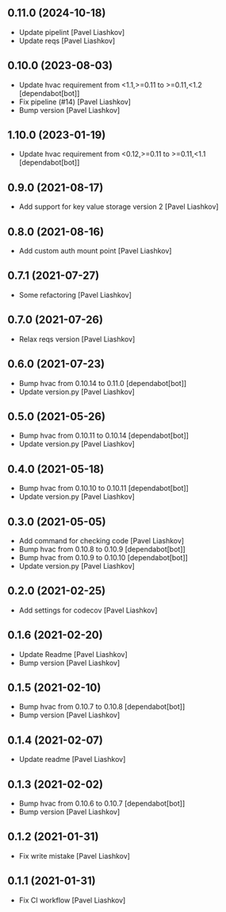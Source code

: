 

## 0.11.0 (2024-10-18)

*  Update pipelint [Pavel Liashkov]
*  Update reqs [Pavel Liashkov]


## 0.10.0 (2023-08-03)

*  Update hvac requirement from <1.1,>=0.11 to >=0.11,<1.2 [dependabot[bot]]
*  Fix pipeline (#14) [Pavel Liashkov]
*  Bump version [Pavel Liashkov]


## 1.10.0 (2023-01-19)

*  Update hvac requirement from <0.12,>=0.11 to >=0.11,<1.1 [dependabot[bot]]


## 0.9.0 (2021-08-17)

*  Add support for key value storage version 2 [Pavel Liashkov]


## 0.8.0 (2021-08-16)

*  Add custom auth mount point [Pavel Liashkov]


## 0.7.1 (2021-07-27)

*  Some refactoring [Pavel Liashkov]


## 0.7.0 (2021-07-26)

*  Relax reqs version [Pavel Liashkov]


## 0.6.0 (2021-07-23)

*  Bump hvac from 0.10.14 to 0.11.0 [dependabot[bot]]
*  Update version.py [Pavel Liashkov]


## 0.5.0 (2021-05-26)

*  Bump hvac from 0.10.11 to 0.10.14 [dependabot[bot]]
*  Update version.py [Pavel Liashkov]


## 0.4.0 (2021-05-18)

*  Bump hvac from 0.10.10 to 0.10.11 [dependabot[bot]]
*  Update version.py [Pavel Liashkov]


## 0.3.0 (2021-05-05)

*  Add command for checking code [Pavel Liashkov]
*  Bump hvac from 0.10.8 to 0.10.9 [dependabot[bot]]
*  Bump hvac from 0.10.9 to 0.10.10 [dependabot[bot]]
*  Update version.py [Pavel Liashkov]


## 0.2.0 (2021-02-25)

*  Add settings for codecov [Pavel Liashkov]


## 0.1.6 (2021-02-20)

*  Update Readme [Pavel Liashkov]
*  Bump version [Pavel Liashkov]


## 0.1.5 (2021-02-10)

*  Bump hvac from 0.10.7 to 0.10.8 [dependabot[bot]]
*  Bump version [Pavel Liashkov]


## 0.1.4 (2021-02-07)

*  Update readme [Pavel Liashkov]


## 0.1.3 (2021-02-02)

*  Bump hvac from 0.10.6 to 0.10.7 [dependabot[bot]]
*  Bump version [Pavel Liashkov]


## 0.1.2 (2021-01-31)

*  Fix write mistake [Pavel Liashkov]


## 0.1.1 (2021-01-31)

*  Fix CI workflow [Pavel Liashkov]

